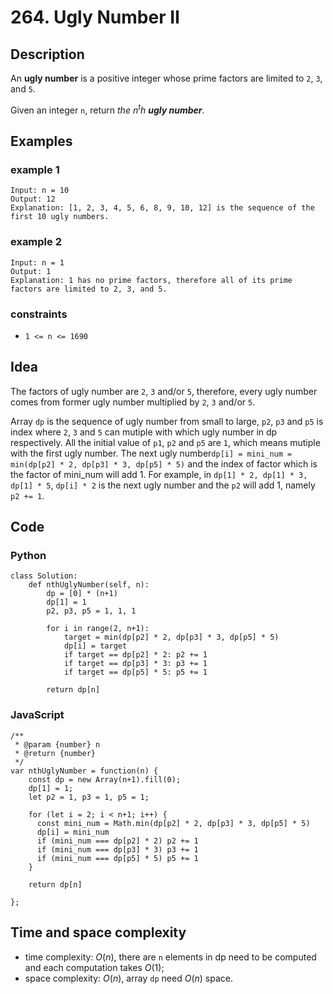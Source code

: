 # 264. Ugly Number II

## Description
An **ugly number** is a positive integer whose prime factors are limited to `2`, `3`, and `5`.

Given an integer `n`, return *the* $n^th$ ***ugly number***.

## Examples
### example 1
```
Input: n = 10
Output: 12
Explanation: [1, 2, 3, 4, 5, 6, 8, 9, 10, 12] is the sequence of the first 10 ugly numbers.
```

### example 2
```
Input: n = 1
Output: 1
Explanation: 1 has no prime factors, therefore all of its prime factors are limited to 2, 3, and 5.
```

### constraints
- `1 <= n <= 1690`

## Idea
The factors of ugly number are `2`, `3` and/or `5`, therefore, every ugly number comes from former ugly number multiplied by `2`, `3` and/or `5`. 

Array `dp` is the sequence of ugly number from small to large, `p2`, `p3` and `p5` is index where `2`, `3` and `5` can mutiple with which ugly number in dp respectively. All the initial value of `p1`, `p2` and `p5` are `1`, which means mutiple with the first ugly number. The next ugly number`dp[i] = mini_num = min(dp[p2] * 2, dp[p3] * 3, dp[p5] * 5)` and the index of factor which is the factor of mini_num will add 1. For example, in `dp[1] * 2, dp[1] * 3, dp[1] * 5`, `dp[i] * 2` is the next ugly number and the `p2` will add 1, namely `p2 += 1`.

## Code
### Python
```
class Solution:
    def nthUglyNumber(self, n):
        dp = [0] * (n+1)
        dp[1] = 1
        p2, p3, p5 = 1, 1, 1

        for i in range(2, n+1):
            target = min(dp[p2] * 2, dp[p3] * 3, dp[p5] * 5)
            dp[i] = target
            if target == dp[p2] * 2: p2 += 1
            if target == dp[p3] * 3: p3 += 1
            if target == dp[p5] * 5: p5 += 1

        return dp[n]
```

### JavaScript
```
/**
 * @param {number} n
 * @return {number}
 */
var nthUglyNumber = function(n) {
    const dp = new Array(n+1).fill(0);
    dp[1] = 1;
    let p2 = 1, p3 = 1, p5 = 1;

    for (let i = 2; i < n+1; i++) {
      const mini_num = Math.min(dp[p2] * 2, dp[p3] * 3, dp[p5] * 5)
      dp[i] = mini_num
      if (mini_num === dp[p2] * 2) p2 += 1
      if (mini_num === dp[p3] * 3) p3 += 1
      if (mini_num === dp[p5] * 5) p5 += 1
    }

    return dp[n]

};
```

## Time and space complexity
- time complexity: $O(n)$, there are `n` elements in dp need to be computed and each computation takes $O(1)$;
- space complexity: $O(n)$, array `dp` need $O(n)$ space.